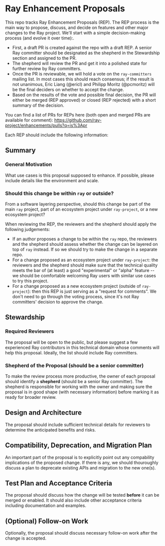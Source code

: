 # Ray Enhancement Proposals
This repo tracks Ray Enhancement Proposals (REP). The REP process is the main way to propose, discuss, and decide on features and other major changes to the Ray project. We'll start with a simple decision-making process (and evolve it over time):.
- First, a draft PR is created against the repo with a draft REP. A senior Ray committer should be designated as the shepherd in the Stewardship section and assigned to the PR.
- The shepherd will review the PR and get it into a polished state for further review by Ray committers.
- Once the PR is reviewable, we will hold a vote on the ``ray-committers`` mailing list. In most cases this should reach consensus; if the result is not unanimous, Eric Liang (@ericl) and Philipp Moritz (@pcmoritz) will be the final deciders on whether to accept the change.
- Based on the results of the vote and possible final decision, the PR will either be merged (REP approved) or closed (REP rejected) with a short summary of the decision.

You can find a list of PRs for REPs here (both open and merged PRs are available for comment): https://github.com/ray-project/enhancements/pulls?q=is%3Apr

Each REP should include the following information:
## Summary
### General Motivation
What use cases is this proposal supposed to enhance. If possible, please include details like the environment and scale.
### Should this change be within `ray` or outside?
From a software layering perspective, should this change be part of the main `ray` project, part of an ecosystem project under `ray-project`, or a new ecosystem project?

When reviewing the REP, the reviewers and the shepherd should apply the following judgements:
- If an author proposes a change to be within the `ray` repo, the reviewers and the shepherd should assess whether the change can be layered on top of `ray` instead. 
If so we should try to make the change in a separate repo. 
- For a change proposed as an ecosystem project under `ray-project`: the reviewers and the shepherd should make sure that the technical quality
meets the bar of (at least) a good "experimental" or "alpha" feature -- we should be comfortable welcoming Ray users with similar use cases to try this project.
- For a change proposed as a new ecosystem project (outside of `ray-project`): then this REP is just serving as a "request for comments". 
We don't need to go through the voting process, since it's not Ray committers' decision to approve the change. 

## Stewardship
### Required Reviewers
The proposal will be open to the public, but please suggest a few experienced Ray contributors in this technical domain whose comments will help this proposal. Ideally, the list should include Ray committers. 
### Shepherd of the Proposal (should be a senior committer)
To make the review process more productive, the owner of each proposal should identify a **shepherd** (should be a senior Ray committer). The shepherd is responsible for working with the owner and making sure the proposal is in good shape (with necessary information) before marking it as ready for broader review.

## Design and Architecture
The proposal should include sufficient technical details for reviewers to determine the anticipated benefits and risks.

## Compatibility, Deprecation, and Migration Plan
An important part of the proposal is to explicitly point out any compability implications of the proposed change. If there is any, we should thouroughly discuss a plan to deprecate existing APIs and migration to the new one(s).

## Test Plan and Acceptance Criteria
The proposal should discuss how the change will be tested **before** it can be merged or enabled. It should also include other acceptance criteria including documentation and examples. 

## (Optional) Follow-on Work
Optionally, the proposal should discuss necessary follow-on work after the change is accepted.
